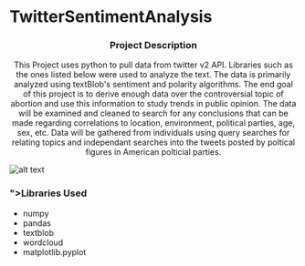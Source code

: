 # TwitterSentimentAnalysis
<h3 align="center">Project Description</h3>
<p align="center">This Project uses python to pull data from twitter v2 API. Libraries such as the ones listed below were used to analyze the text. The data is primarily analyzed using textBlob's sentiment and polarity algorithms. The end goal of this project is to derive enough data over the controversial topic of abortion and use this information to study trends in public opinion. The data will be examined and cleaned to search for any conclusions that can be made regarding correlations to location, environment, political parties, age, sex, etc. Data will be gathered from individuals using query searches for relating topics and independant searches into the tweets posted by poltical figures in American polticial parties. </p>

![alt text](https://files.realpython.com/media/How-to-use-NLTK-for-Sentiment-Analysis-in-Python_Watermarked.05ff07ca7ec7.jpg)
<h3>">Libraries Used</h3>

- numpy 
- pandas 
- textblob 
- wordcloud  
- matplotlib.pyplot

